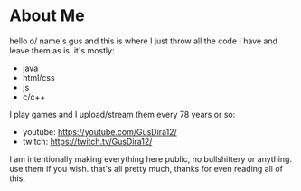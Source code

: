 # About Me
hello o/ name's gus and this is where I just throw all the code I have and leave them as is.
it's mostly:
- java
- html/css
- js
- c/c++

I play games and I upload/stream them every 78 years or so:
- youtube: https://youtube.com/GusDira12/
- twitch: https://twitch.tv/GusDira12/

I am intentionally making everything here public, no bullshittery or anything. use them if you wish.
that's all pretty much, thanks for even reading all of this.
